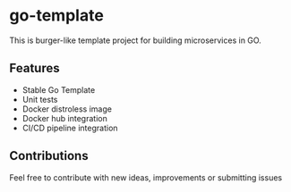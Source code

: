 # go-template

This is burger-like template project for building microservices in GO.

## Features
- Stable Go Template
- Unit tests
- Docker distroless image
- Docker hub integration
- CI/CD pipeline integration

## Contributions
Feel free to contribute with new ideas, improvements or submitting issues
